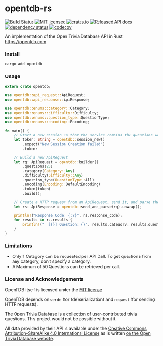 # opentdb-rs

[![Build Status](https://travis-ci.org/Zarthus/opentdb-rs.svg?branch=master)](https://travis-ci.org/Zarthus/opentdb-rs)
[![MIT licensed](https://img.shields.io/badge/license-MIT-blue.svg)](./LICENSE)
[![crates.io](https://meritbadge.herokuapp.com/opentdb)](https://crates.io/crates/opentdb)
[![Released API docs](https://docs.rs/opentdb/badge.svg)](https://docs.rs/opentdb)
[![dependency status](https://deps.rs/repo/github/zarthus/opentdb-rs/status.svg)](https://deps.rs/repo/github/zarthus/opentdb-rs)
[![codecov](https://codecov.io/gh/zarthus/opentdb-rs/branch/master/graph/badge.svg)](https://codecov.io/gh/zarthus/opentdb-rs/branch/master/)

An implementation of the Open Trivia Database API in Rust <https://opentdb.com>

### Install

```bash
cargo add opentdb
```

### Usage

```rust
extern crate opentdb;

use opentdb::api_request::ApiRequest;
use opentdb::api_response::ApiResponse;

use opentdb::enums::category::Category;
use opentdb::enums::difficulty::Difficulty;
use opentdb::enums::question_type::QuestionType;
use opentdb::enums::encoding::Encoding;

fn main() {
    // Start a new session so that the service remains the questions we've received already.
    let token: String = opentdb::session_new()
        .expect("New Session Creation failed")
        .token;

    // Build a new ApiRequest
    let rq: ApiRequest = opentdb::builder()
        .questions(25)
        .category(Category::Any)
        .difficulty(Difficulty::Any)
        .question_type(QuestionType::All)
        .encoding(Encoding::DefaultEncoding)
        .token(token)
        .build();

    // Create a HTTP request from an ApiRequest, send it, and parse the JSON into an ApiResponse.
    let rs: ApiResponse = opentdb::send_and_parse(rq).unwrap();

    println!("Response Code: {:?}", rs.response_code);
    for results in rs.results {
        println!("  [{}] Question: {}", results.category, results.question);
    }
}
```

### Limitations

- Only 1 Category can be requested per API Call. To get questions from any category, don't specify a category.
- A Maximum of 50 Questions can be retrieved per call.

### License and Acknowledgements

OpenTDB itself is licensed under the [MIT license](LICENSE)

OpenTDB depends on `serde` (for (de)serialization) and `reqwest` (for sending HTTP requests).

The Open Trivia Database is a collection of user-contributed trivia questions. This project would not be
possible without it.

All data provided by their API is available under the [Creative Commons Attribution-ShareAlike 4.0 International License](https://creativecommons.org/licenses/by-sa/4.0/)
as is written [on the Open Trivia Database website](https://opentdb.com/api_config.php).
